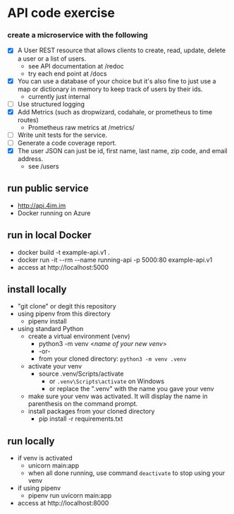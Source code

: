 # API code exercise
### create a microservice with the following
* [X] A User REST resource that allows clients to create, read, update, delete a user or a list of users.
  * see API documentation at /redoc 
  * try each end point at /docs
* [X] You can use a database of your choice but it's also fine to just use a map or dictionary in memory to keep track of users by their ids.
  * currently just internal
* [ ] Use structured logging
* [X] Add Metrics (such as dropwizard, codahale, or prometheus to time routes)
  * Prometheus raw metrics at /metrics/
* [ ] Write unit tests for the service.
* [ ] Generate a code coverage report.
* [X] The user JSON can just be id, first name, last name, zip code, and email address.
  * see /users
## run public service
- http://api.4im.im
- Docker running on Azure
## run in local Docker
- docker build -t example-api.v1 .
- docker run -it --rm --name running-api  -p 5000:80 example-api.v1
- access at http://localhost:5000
## install locally
- "git clone" or degit this repository
- using pipenv from this directory
  - pipenv install
- using standard Python
  - create a virtual environment (venv)
    - python3 -m venv <*name of your new venv*>
    - -or-
    - from your cloned directory: ```python3 -m venv .venv```
  - activate your venv
    - source .venv/Scripts/activate 
      - or ```.venv\Scripts\activate``` on Windows
      - or replace the ".venv" with the name you gave your venv
  - make sure your venv was activated.  It will display the name in parenthesis on the command prompt.
  - install packages from your cloned directory
    - pip install -r requirements.txt
## run locally
- if venv is activated
  - unicorn main:app
  - when all done running, use command ```deactivate``` to stop using your venv
- if using pipenv
  - pipenv run uvicorn main:app
- access at http://localhost:8000
